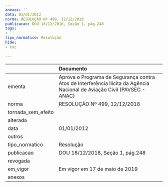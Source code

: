 ```yaml
---
anexos: ''
data: 01/01/2012
norma: RESOLUÇÃO Nº 499, 12/12/2018
publicacao: DOU 18/12/2018, Seção 1, pág.248
tags:
- ''
tipo_normatico: Resolução
hide: 
- toc 
 
---
```


|                    | Documento                                                                                                                |
|:-------------------|:-------------------------------------------------------------------------------------------------------------------------|
| ementa             | Aprova o Programa de Segurança contra Atos de Interferência Ilícita da Agência Nacional de Aviação Civil (PAVSEC - ANAC) |
| norma              | RESOLUÇÃO Nº 499, 12/12/2018                                                                                             |
| tornada_sem_efeito |                                                                                                                          |
| alterada           |                                                                                                                          |
| data               | 01/01/2012                                                                                                               |
| outros             |                                                                                                                          |
| tipo_normatico     | Resolução                                                                                                                |
| publicacao         | DOU 18/12/2018, Seção 1, pág.248                                                                                         |
| revogada           |                                                                                                                          |
| em_vigor           | Em vigor em 17 de maio de 2019                                                                                           |
| anexos             |                                                                                                                          |
